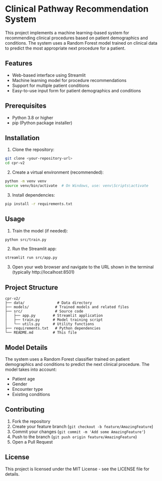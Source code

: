 # Clinical Pathway Recommendation System

This project implements a machine learning-based system for recommending clinical procedures based on patient demographics and conditions. The system uses a Random Forest model trained on clinical data to predict the most appropriate next procedure for a patient.

## Features

- Web-based interface using Streamlit
- Machine learning model for procedure recommendations
- Support for multiple patient conditions
- Easy-to-use input form for patient demographics and conditions

## Prerequisites

- Python 3.8 or higher
- pip (Python package installer)

## Installation

1. Clone the repository:
```bash
git clone <your-repository-url>
cd cpr-v2
```

2. Create a virtual environment (recommended):
```bash
python -m venv venv
source venv/bin/activate  # On Windows, use: venv\Scripts\activate
```

3. Install dependencies:
```bash
pip install -r requirements.txt
```

## Usage

1. Train the model (if needed):
```bash
python src/train.py
```

2. Run the Streamlit app:
```bash
streamlit run src/app.py
```

3. Open your web browser and navigate to the URL shown in the terminal (typically http://localhost:8501)

## Project Structure

```
cpr-v2/
├── data/               # Data directory
├── models/            # Trained models and related files
├── src/               # Source code
│   ├── app.py        # Streamlit application
│   ├── train.py      # Model training script
│   └── utils.py      # Utility functions
├── requirements.txt   # Python dependencies
└── README.md         # This file
```

## Model Details

The system uses a Random Forest classifier trained on patient demographics and conditions to predict the next clinical procedure. The model takes into account:
- Patient age
- Gender
- Encounter type
- Existing conditions

## Contributing

1. Fork the repository
2. Create your feature branch (`git checkout -b feature/AmazingFeature`)
3. Commit your changes (`git commit -m 'Add some AmazingFeature'`)
4. Push to the branch (`git push origin feature/AmazingFeature`)
5. Open a Pull Request

## License

This project is licensed under the MIT License - see the LICENSE file for details.
